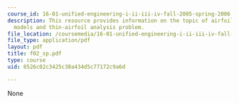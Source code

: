 ```yaml
---
course_id: 16-01-unified-engineering-i-ii-iii-iv-fall-2005-spring-2006
description: This resource provides information on the topic of airfoil vortex sheet
  models and thin-airfoil analysis problem.
file_location: /coursemedia/16-01-unified-engineering-i-ii-iii-iv-fall-2005-spring-2006/8526c02c3425c38a434d5c77172c9a6d_f02_sp.pdf
file_type: application/pdf
layout: pdf
title: f02_sp.pdf
type: course
uid: 8526c02c3425c38a434d5c77172c9a6d

---
```

None